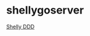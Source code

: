 # shellygoserver

[Shelly DDD](https://www.facebook.com/notes/shelly-support-group-english-version/direct-device-to-device-communicaton-ddd/2096914087074611/)